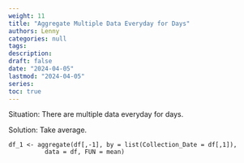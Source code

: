 ```yaml
---
weight: 11
title: "Aggregate Multiple Data Everyday for Days"
authors: Lenny
categories: null
tags: 
description: 
draft: false
date: "2024-04-05"
lastmod: "2024-04-05"
series:
toc: true
---
```



<!--more-->

Situation: There are multiple data everyday for days.

Solution: Take average.

```
df_1 <- aggregate(df[,-1], by = list(Collection_Date = df[,1]),
          data = df, FUN = mean)

```
